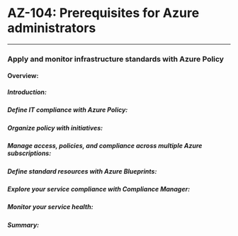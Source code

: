 # AZ-104: Prerequisites for Azure administrators
____

### Apply and monitor infrastructure standards with Azure Policy 

#### Overview: 

##### Introduction:

##### Define IT compliance with Azure Policy:

##### Organize policy with initiatives: 

##### Manage access, policies, and compliance across multiple Azure subscriptions: 

##### Define standard resources with Azure Blueprints: 

##### Explore your service compliance with Compliance Manager: 

##### Monitor your service health: 

##### Summary: 

